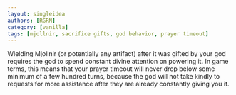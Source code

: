 ```yaml
---
layout: singleidea
authors: [RGRN]
category: [vanilla]
tags: [mjollnir, sacrifice gifts, god behavior, prayer timeout]
---
```

Wielding Mjollnir (or potentially any artifact) after it was gifted by your god
requires the god to spend constant divine attention on powering it. In game
terms, this means that your prayer timeout will never drop below some minimum of
a few hundred turns, because the god will not take kindly to requests for more
assistance after they are already constantly giving you it.
